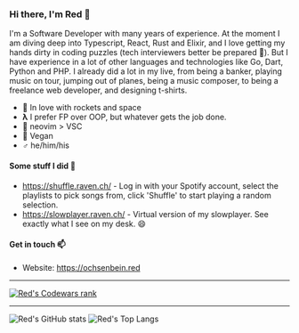 ### Hi there, I'm Red 👋

I'm a Software Developer with many years of experience. At the moment I am diving deep into Typescript, React, Rust and Elixir, and I love getting my hands dirty in coding puzzles (tech interviewers better be prepared 🤣). But I have experience in a lot of other languages and technologies like Go, Dart, Python and PHP. I already did a lot in my live, from being a banker, playing music on tour, jumping out of planes, being a music composer, to being a freelance web developer, and designing t-shirts.

- 🚀 In love with rockets and space  
- **λ** I prefer FP over OOP, but whatever gets the job done.
- 📓 neovim &gt; VSC
- 🌱 Vegan
- **♂** he/him/his

#### Some stuff I did 🔭

- https://shuffle.raven.ch/ - Log in with your Spotify account, select the playlists to pick songs from, click 'Shuffle' to start playing a random selection.
- https://slowplayer.raven.ch/ - Virtual version of my slowplayer. See exactly what I see on my desk. 😄

#### Get in touch 📫

- Website: https://ochsenbein.red

<!--
- My HackerRank profile: https://www.hackerrank.com/redochsenbein
-->

----

[![Red's Codewars rank](https://www.codewars.com/users/syeo66/badges/small)](https://www.codewars.com/users/syeo66)

----

![Red's GitHub stats](https://github-readme-stats.vercel.app/api?username=syeo66&count_private=true&theme=radical&show_icons=true)
![Red's Top Langs](https://github-readme-stats.vercel.app/api/top-langs/?username=syeo66&hide=c&theme=radical&layout=compact&langs_count=6)

<!--
**syeo66/syeo66** is a ✨ _special_ ✨ repository because its `README.md` (this file) appears on your GitHub profile.

Here are some ideas to get you started:

- 🔭 I’m currently working on ...
- 🌱 I’m currently learning ...
- 👯 I’m looking to collaborate on ...
- 🤔 I’m looking for help with ...
- 💬 Ask me about ...
- 📫 How to reach me: ...
- 😄 Pronouns: ...
- ⚡ Fun fact: ...
-->
